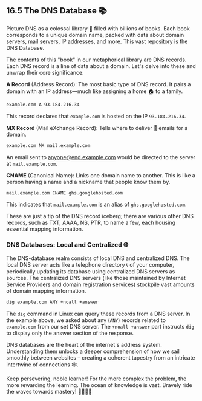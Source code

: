 ## 16.5 The DNS Database 📚

Picture DNS as a colossal library 📖 filled with billions of books. Each book corresponds to a unique domain name, packed with data about domain servers, mail servers, IP addresses, and more. This vast repository is the DNS Database.

The contents of this "book" in our metaphorical library are DNS records. Each DNS record is a line of data about a domain. Let's delve into these and unwrap their core significance:

**A Record** (Address Record): The most basic type of DNS record. It pairs a domain with an IP address—much like assigning a home 🏠 to a family. 

```bash
example.com A 93.184.216.34
```

This record declares that `example.com` is hosted on the IP `93.184.216.34`.

**MX Record** (Mail eXchange Record): Tells where to deliver 📧 emails for a domain. 

```bash
example.com MX mail.example.com
```

An email sent to anyone@end.example.com would be directed to the server at `mail.example.com`.

**CNAME** (Canonical Name): Links one domain name to another. This is like a person having a name and a nickname that people know them by.

```bash
mail.example.com CNAME ghs.googlehosted.com
```

This indicates that `mail.example.com` is an alias of `ghs.googlehosted.com`.

These are just a tip of the DNS record iceberg; there are various other DNS records, such as TXT, AAAA, NS, PTR, to name a few, each housing essential mapping information.

### DNS Databases: Local and Centralized 🌐

The DNS-database realm consists of local DNS and centralized DNS. The local DNS server acts like a telephone directory 📞 of your computer, periodically updating its database using centralized DNS servers as sources. The centralized DNS servers (like those maintained by Internet Service Providers and domain registration services) stockpile vast amounts of domain mapping information.

```bash
dig example.com ANY +noall +answer
```

The `dig` command in Linux can query these records from a DNS server. In the example above, we asked about any (`ANY`) records related to `example.com` from our set DNS server. The `+noall +answer` part instructs `dig` to display only the answer section of the response.

DNS databases are the heart of the internet's address system. Understanding them unlocks a deeper comprehension of how we sail smoothly between websites – creating a coherent tapestry from an intricate intertwine of connections 🕸️.

Keep persevering, noble learner! For the more complex the problem, the more rewarding the learning. The ocean of knowledge is vast. Bravely ride the waves towards mastery! 🌊🏄‍♂️✨